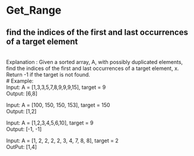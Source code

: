 # Get_Range
<h2>find the indices of the first and last occurrences of a target element</h2>
<br />
Explanation : Given a sorted array, A, with possibly duplicated elements, <br />
find the indices of the first and last occurrences of a target element, x. Return -1 if the target is not found.<br />
# Example:<br />
Input: A = [1,3,3,5,7,8,9,9,9,15], target = 9<br />
Output: [6,8]<br />

Input: A = [100, 150, 150, 153], target = 150<br />
Output: [1,2]<br />

Input: A = [1,2,3,4,5,6,10], target = 9<br />
Output: [-1, -1]<br />

Input: A = [1, 2, 2, 2, 2, 3, 4, 7, 8, 8], target = 2<br />
OutPut: [1,4]<br />
